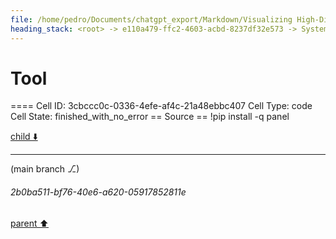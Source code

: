 ```yaml
---
file: /home/pedro/Documents/chatgpt_export/Markdown/Visualizing High-Dim Data Over Time.md
heading_stack: <root> -> e110a479-ffc2-4603-acbd-8237df32e573 -> System -> 7809300d-2e24-4429-a8c5-1f29ad85f9b2 -> System -> aaa2edfe-1989-493a-b69e-725783a32255 -> User -> 234b6612-41b7-4bfd-8027-9ecdc361bb01 -> Assistant -> 1. Animated Scatter Plots -> 2. Parallel Coordinates -> 3. Radial Layouts -> 4. Heatmaps -> 5. Glyph-based Techniques -> 6. Contour Plots -> 7. Network Graphs -> 8. Dimensionality Reduction + Animation -> 9. Small Multiples -> 10. Interactive Sliders -> aaa22307-4fa3-446b-9c7f-3f0538f60a97 -> User -> f81c7bf5-9c63-4fea-a261-1ea9c74b7383 -> Assistant -> d1413c97-d50f-47ea-9c76-d74385d4606a -> Tool -> 9251f206-140d-42e0-b72c-441a67c48571 -> Assistant -> a2b7a96f-23c0-479e-a50c-88c49ffb6591 -> Tool -> f4171e67-0150-49f1-b7ab-8bb4db769da2 -> Assistant -> 4fdeae90-3b2f-459b-b5e3-878449789bb4 -> Assistant -> 49e42c0c-e493-4cec-9f46-86bd9ae45623 -> Tool -> 6dca96a7-4149-4f6b-8daa-0d1770f1e42b -> Assistant -> 87ae73a2-ed65-4827-9f73-8575518cde36 -> Tool -> b8b87e10-ed55-407b-8cf7-9a293091d5bc -> Assistant -> 91b3c3b2-7d21-4d58-9cd3-1794186263b0 -> Tool -> 4d48d409-b039-4710-a14f-02fc6c931f17 -> Assistant -> a3e9a1cd-aadb-46bc-b082-86d15a475628 -> Assistant -> af4dac37-61a9-4cc8-bc37-a2235be2a318 -> Tool -> Generate synthetic data -> Initialize the plot -> Update function for animation -> Create animation -> 38688101-5119-4b30-91a2-7d76437b00d4 -> Assistant -> aaa2f7e6-af87-490e-83ff-d24cae0d9c3f -> User -> ce478bcc-f11c-4cf2-ba62-3e81532f092b -> Assistant -> 76f8b881-69fa-4fab-8a88-7d1c058c7956 -> Tool
---
```

# Tool

==== Cell ID: 3cbccc0c-0336-4efe-af4c-21a48ebbc407
Cell Type: code
Cell State: finished_with_no_error
== Source ==
!pip install -q panel


[child ⬇️](#2b0ba511-bf76-40e6-a620-05917852811e)

---

(main branch ⎇)
###### 2b0ba511-bf76-40e6-a620-05917852811e
[parent ⬆️](#76f8b881-69fa-4fab-8a88-7d1c058c7956)
